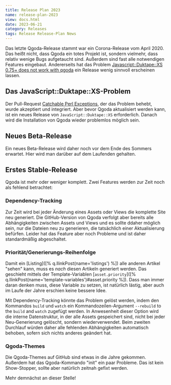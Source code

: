```yaml
---
title: Release Plan 2023
name: release-plan-2023
view: docs.html
date: 2023-06-21
category: Releases
tags: Release Release-Plan News
---
```

Das letzte Qgoda-Release stammt war ein Corona-Release vom April 2020. Das
heißt nicht, dass Qgoda ein totes Projekt ist, sondern vielmehr, dass relativ
wenige Bugs aufgetaucht sind. Außerdem sind fast alle notwendigen Features
eingebaut. Andererseits hat das Problem [Javascript::Duktape::XS 0.75+ does not work with qgoda](https://github.com/gflohr/qgoda/issues/86) ein Release wenig sinnvoll erscheinen lassen.

## Das JavaScript::Duktape::XS-Problem

Der Pull-Request [Catchable Perl
Exceptions](https://github.com/gonzus/JavaScript-Duktape-XS/pull/34), der das
Problem behebt, wurde akzeptiert und integriert. Aber bevor Qgoda aktualisiert
werden kann, ist ein neues Release von `JavaScript::Duktape::XS` erforderlich.
Danach wird die Installation von Qgoda wieder problemlos möglich sein.

## Neues Beta-Release

Ein neues Beta-Release wird daher noch vor dem Ende des Sommers erwartet.
Hier wird man darüber auf dem Laufenden gehalten.

## Erstes Stable-Release

Qgoda ist mehr oder weniger komplett. Zwei Features werden zur Zeit noch als
fehlend betrachtet:

### Dependency-Tracking

Zur Zeit wird bei jeder Änderung eines Assets oder Views die komplette Site
neu generiert. Die GitHub-Version von Qgoda verfolgt aber bereits alle
Abhängigkeiten zwischen Assets und Views und es sollte ddaher möglich sein,
nur die Dateien neu zu generieren, die tatsächlich einer Aktualisierung
befürfen. Leider hat das Feature aber noch Probleme und ist daher
standardmäßig abgeschaltet.

### Priorität/Generierungs-Reihenfolge

Damit ein [Listing]([% q.llinkPost(name='listings') %]) alle anderen Artikel
"sehen" kann, muss es *nach* diesen Artikeln generiert werden. Das geschieht
mittels der Template-Variablen 
[`asset.priority`]([% q.llinkPost(name='template-variables')#asset.priority %]).
Dass man immer daran denken muss, diese Variable zu setzen, ist natürlich
lästig, aber auch im Laufe der Jahre erschien keine bessere Idee.

Mit Dependency-Tracking könnte das Problem gelöst werden, indem den
Kommandos `build` und `watch` ein
Kommandozeilen-Argument `--rebuild` to the `build` and `watch` zugefügt werden.
In Anwesenheit dieser Option wird die interne Datenstruktur, in der alle
Assets gespeichert sind, nicht bei jeder Neu-Generierung gelöscht, sondern
wiederverwendet. Beim zweiten Durchlauf würden daher alle fehlenden
Abhängigkeiten automatisch behoben, sofern sich nichts anderes geändert
hat.

### Qgoda-Themes

Die Qgoda-Themes auf GitHub sind etwas in die Jahre gekommen. Außerdem hat
das Qgoda-Kommando "init" ein paar Probleme. Das ist kein Show-Stopper,
sollte aber natürlich zeitnah gefixt werden.

Mehr demnächst an dieser Stelle!
